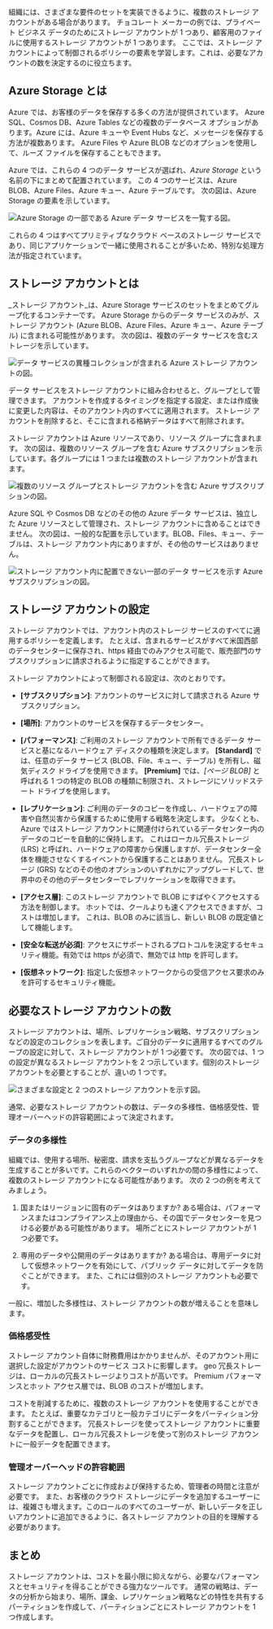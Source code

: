 組織には、さまざまな要件のセットを実装できるように、複数のストレージ アカウントがある場合があります。 チョコレート メーカーの例では、プライベート ビジネス データのためにストレージ アカウントが 1 つあり、顧客用のファイルに使用するストレージ アカウントが 1 つあります。 ここでは、ストレージ アカウントによって制御されるポリシーの要素を学習します。これは、必要なアカウントの数を決定するのに役立ちます。

## <a name="what-is-azure-storage"></a>Azure Storage とは

Azure では、お客様のデータを保存する多くの方法が提供されています。 Azure SQL、Cosmos DB、Azure Tables などの複数のデータベース オプションがあります。Azure には、Azure キューや Event Hubs など、メッセージを保存する方法が複数あります。 Azure Files や Azure BLOB などのオプションを使用して、ルーズ ファイルを保存することもできます。

Azure では、これらの 4 つのデータ サービスが選ばれ、_Azure Storage_ という名前の下にまとめて配置されています。 この 4 つのサービスは、Azure BLOB、Azure Files、Azure キュー、Azure テーブルです。 次の図は、Azure Storage の要素を示しています。

![Azure Storage の一部である Azure データ サービスを一覧する図。](../media-drafts/2-azure-storage.png)

これらの 4 つはすべてプリミティブなクラウド ベースのストレージ サービスであり、同じアプリケーションで一緒に使用されることが多いため、特別な処理方法が指定されています。

## <a name="what-is-a-storage-account"></a>ストレージ アカウントとは

_ストレージ アカウント_は、Azure Storage サービスのセットをまとめてグループ化するコンテナーです。 Azure Storage からのデータ サービスのみが、ストレージ アカウント (Azure BLOB、Azure Files、Azure キュー、Azure テーブル) に含まれる可能性があります。 次の図は、複数のデータ サービスを含むストレージを示しています。

![データ サービスの異種コレクションが含まれる Azure ストレージ アカウントの図。](../media-drafts/2-what-is-a-storage-account.png)

データ サービスをストレージ アカウントに組み合わせると、グループとして管理できます。 アカウントを作成するタイミングを指定する設定、または作成後に変更した内容は、そのアカウント内のすべてに適用されます。 ストレージ アカウントを削除すると、そこに含まれる格納データはすべて削除されます。

ストレージ アカウントは Azure リソースであり、リソース グループに含まれます。 次の図は、複数のリソース グループを含む Azure サブスクリプションを示しています。各グループには 1 つまたは複数のストレージ アカウントが含まれます。

![複数のリソース グループとストレージ アカウントを含む Azure サブスクリプションの図。](../media-drafts/2-resource-groups-and-storage-accounts.png)

Azure SQL や Cosmos DB などのその他の Azure データ サービスは、独立した Azure リソースとして管理され、ストレージ アカウントに含めることはできません。 次の図は、一般的な配置を示しています。BLOB、Files、キュー、テーブルは、ストレージ アカウント内にありますが、その他のサービスはありません。

![ストレージ アカウント内に配置できない一部のデータ サービスを示す Azure サブスクリプションの図。](../media-drafts/2-typical-subscription-organization.png)

## <a name="storage-account-settings"></a>ストレージ アカウントの設定

ストレージ アカウントでは、アカウント内のストレージ サービスのすべてに適用するポリシーを定義します。 たとえば、含まれるサービスがすべて米国西部のデータセンターに保存され、https 経由でのみアクセス可能で、販売部門のサブスクリプションに請求されるように指定することができます。

ストレージ アカウントによって制御される設定は、次のとおりです。

- **[サブスクリプション]**: アカウントのサービスに対して請求される Azure サブスクリプション。

- **[場所]**: アカウントのサービスを保存するデータセンター。

- **[パフォーマンス]**: ご利用のストレージ アカウントで所有できるデータ サービスと基になるハードウェア ディスクの種類を決定します。 **[Standard]** では、任意のデータ サービス (BLOB、File、キュー、テーブル) を所有し、磁気ディスク ドライブを使用できます。 **[Premium]** では、_[ページ BLOB]_ と呼ばれる 1 つの特定の BLOB の種類に制限され、ストレージにソリッドステート ドライブを使用します。

- **[レプリケーション]**: ご利用のデータのコピーを作成し、ハードウェアの障害や自然災害から保護するために使用する戦略を決定します。 少なくとも、Azure ではストレージ アカウントに関連付けられているデータセンター内のデータのコピーを自動的に保持します。 これはローカル冗長ストレージ (LRS) と呼ばれ、ハードウェアの障害から保護しますが、データセンター全体を機能させなくするイベントから保護することはありません。 冗長ストレージ (GRS) などのその他のオプションのいずれかにアップグレードして、世界中のその他のデータセンターでレプリケーションを取得できます。

- **[アクセス層]**: このストレージ アカウントで BLOB にすばやくアクセスする方法を制御します。 ホットでは、クールよりも速くアクセスできますが、コストは増加します。 これは、BLOB のみに該当し、新しい BLOB の既定値として機能します。

- **[安全な転送が必須]**: アクセスにサポートされるプロトコルを決定するセキュリティ機能。有効では https が必須で、無効では http を許可します。

- **[仮想ネットワーク]**: 指定した仮想ネットワークからの受信アクセス要求のみを許可するセキュリティ機能。

## <a name="how-many-storage-accounts-do-you-need"></a>必要なストレージ アカウントの数

ストレージ アカウントは、場所、レプリケーション戦略、サブスクリプションなどの設定のコレクションを表します。ご自分のデータに適用するすべてのグループの設定に対して、ストレージ アカウントが 1 つ必要です。 次の図では、1 つの設定が異なるストレージ アカウントを 2 つ示しています。個別のストレージ アカウントを必要とすることが、違いの 1 つです。

![さまざまな設定と 2 つのストレージ アカウントを示す図。](../media-drafts/2-multiple-storage-accounts.png)

通常、必要なストレージ アカウントの数は、データの多様性、価格感受性、管理オーバーヘッドの許容範囲によって決定されます。

### <a name="data-diversity"></a>データの多様性

組織では、使用する場所、秘密度、請求を支払うグループなどが異なるデータを生成することが多いです。これらのベクターのいずれかの間の多様性によって、複数のストレージ アカウントになる可能性があります。 次の 2 つの例を考えてみましょう。

1. 国またはリージョンに固有のデータはありますか?  ある場合は、パフォーマンスまたはコンプライアンス上の理由から、その国でデータセンターを見つける必要がある可能性があります。 場所ごとにストレージ アカウントが 1 つ必要です。

1. 専用のデータや公開用のデータはありますか? ある場合は、専用データに対して仮想ネットワークを有効にして、パブリック データに対してデータを防ぐことができます。 また、これには個別のストレージ アカウントも必要です。

一般に、増加した多様性は、ストレージ アカウントの数が増えることを意味します。

### <a name="cost-sensitivity"></a>価格感受性

ストレージ アカウント自体に財務費用はかかりませんが、そのアカウント用に選択した設定がアカウントのサービス コストに影響します。 geo 冗長ストレージは、ローカルの冗長ストレージよりコストが高いです。 Premium パフォーマンスとホット アクセス層では、BLOB のコストが増加します。

コストを削減するために、複数のストレージ アカウントを使用することができます。 たとえば、重要なカテゴリと一般カテゴリにデータをパーティション分割することができます。 冗長ストレージを使ってストレージ アカウントに重要なデータを配置し、ローカル冗長ストレージを使って別のストレージ アカウントに一般データを配置できます。

### <a name="tolerance-for-management-overhead"></a>管理オーバーヘッドの許容範囲

ストレージ アカウントごとに作成および保持するため、管理者の時間と注意が必要です。 また、お客様のクラウド ストレージにデータを追加するユーザーには、複雑さも増えます。このロールのすべてのユーザーが、新しいデータを正しいアカウントに追加できるように、各ストレージ アカウントの目的を理解する必要があります。

## <a name="summary"></a>まとめ

ストレージ アカウントは、コストを最小限に抑えながら、必要なパフォーマンスとセキュリティを得ることができる強力なツールです。 通常の戦略は、データの分析から始まり、場所、課金、レプリケーション戦略などの特性を共有するパーティションを作成して、パーティションごとにストレージ アカウントを 1 つ作成します。
